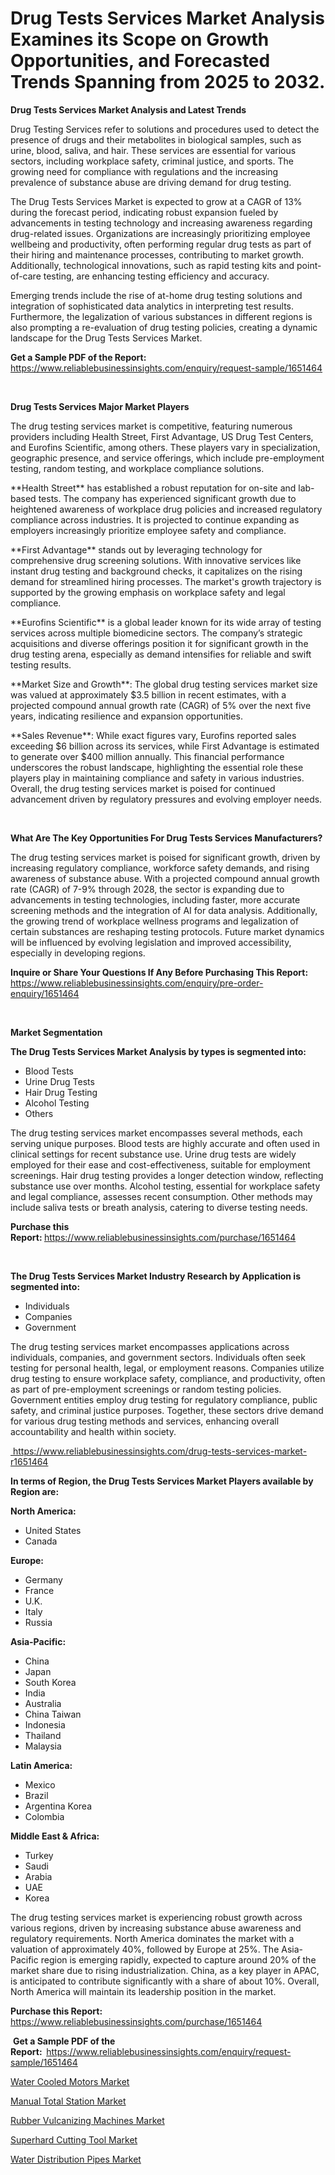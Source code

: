 <p><h1>Drug Tests Services Market Analysis Examines its Scope on Growth Opportunities, and Forecasted Trends Spanning from 2025 to 2032.</h1></p><p><strong>Drug Tests Services Market Analysis and Latest Trends</strong></p>
<p><p>Drug Testing Services refer to solutions and procedures used to detect the presence of drugs and their metabolites in biological samples, such as urine, blood, saliva, and hair. These services are essential for various sectors, including workplace safety, criminal justice, and sports. The growing need for compliance with regulations and the increasing prevalence of substance abuse are driving demand for drug testing.</p><p>The Drug Tests Services Market is expected to grow at a CAGR of 13% during the forecast period, indicating robust expansion fueled by advancements in testing technology and increasing awareness regarding drug-related issues. Organizations are increasingly prioritizing employee wellbeing and productivity, often performing regular drug tests as part of their hiring and maintenance processes, contributing to market growth. Additionally, technological innovations, such as rapid testing kits and point-of-care testing, are enhancing testing efficiency and accuracy.</p><p>Emerging trends include the rise of at-home drug testing solutions and integration of sophisticated data analytics in interpreting test results. Furthermore, the legalization of various substances in different regions is also prompting a re-evaluation of drug testing policies, creating a dynamic landscape for the Drug Tests Services Market.</p></p>
<p><strong>Get a Sample PDF of the Report:&nbsp;</strong> <a href="https://www.reliablebusinessinsights.com/enquiry/request-sample/1651464?utm_campaign=1873&utm_medium=2&utm_source=Github&utm_content=ia&utm_term=23032025&utm_id=drug-tests-services">https://www.reliablebusinessinsights.com/enquiry/request-sample/1651464</a></p>
<p>&nbsp;</p>
<p><strong>Drug Tests Services Major Market Players</strong></p>
<p><p>The drug testing services market is competitive, featuring numerous providers including Health Street, First Advantage, US Drug Test Centers, and Eurofins Scientific, among others. These players vary in specialization, geographic presence, and service offerings, which include pre-employment testing, random testing, and workplace compliance solutions.</p><p>**Health Street** has established a robust reputation for on-site and lab-based tests. The company has experienced significant growth due to heightened awareness of workplace drug policies and increased regulatory compliance across industries. It is projected to continue expanding as employers increasingly prioritize employee safety and compliance.</p><p>**First Advantage** stands out by leveraging technology for comprehensive drug screening solutions. With innovative services like instant drug testing and background checks, it capitalizes on the rising demand for streamlined hiring processes. The market's growth trajectory is supported by the growing emphasis on workplace safety and legal compliance.</p><p>**Eurofins Scientific** is a global leader known for its wide array of testing services across multiple biomedicine sectors. The company’s strategic acquisitions and diverse offerings position it for significant growth in the drug testing arena, especially as demand intensifies for reliable and swift testing results.</p><p>**Market Size and Growth**: The global drug testing services market size was valued at approximately $3.5 billion in recent estimates, with a projected compound annual growth rate (CAGR) of 5% over the next five years, indicating resilience and expansion opportunities.</p><p>**Sales Revenue**: While exact figures vary, Eurofins reported sales exceeding $6 billion across its services, while First Advantage is estimated to generate over $400 million annually. This financial performance underscores the robust landscape, highlighting the essential role these players play in maintaining compliance and safety in various industries. Overall, the drug testing services market is poised for continued advancement driven by regulatory pressures and evolving employer needs.</p></p>
<p>&nbsp;</p>
<p><strong>What Are The Key Opportunities For Drug Tests Services Manufacturers?</strong></p>
<p><p>The drug testing services market is poised for significant growth, driven by increasing regulatory compliance, workforce safety demands, and rising awareness of substance abuse. With a projected compound annual growth rate (CAGR) of 7-9% through 2028, the sector is expanding due to advancements in testing technologies, including faster, more accurate screening methods and the integration of AI for data analysis. Additionally, the growing trend of workplace wellness programs and legalization of certain substances are reshaping testing protocols. Future market dynamics will be influenced by evolving legislation and improved accessibility, especially in developing regions.</p></p>
<p><strong>Inquire or Share Your Questions If Any Before Purchasing This Report:</strong> <a href="https://www.reliablebusinessinsights.com/enquiry/pre-order-enquiry/1651464?utm_campaign=1873&utm_medium=2&utm_source=Github&utm_content=ia&utm_term=23032025&utm_id=drug-tests-services">https://www.reliablebusinessinsights.com/enquiry/pre-order-enquiry/1651464</a></p>
<p>&nbsp;</p>
<p><strong>Market Segmentation</strong></p>
<p><strong>The Drug Tests Services Market Analysis by types is segmented into:</strong></p>
<p><ul><li>Blood Tests</li><li>Urine Drug Tests</li><li>Hair Drug Testing</li><li>Alcohol Testing</li><li>Others</li></ul></p>
<p><p>The drug testing services market encompasses several methods, each serving unique purposes. Blood tests are highly accurate and often used in clinical settings for recent substance use. Urine drug tests are widely employed for their ease and cost-effectiveness, suitable for employment screenings. Hair drug testing provides a longer detection window, reflecting substance use over months. Alcohol testing, essential for workplace safety and legal compliance, assesses recent consumption. Other methods may include saliva tests or breath analysis, catering to diverse testing needs.</p></p>
<p><strong>Purchase this Report:&nbsp;</strong><a href="https://www.reliablebusinessinsights.com/purchase/1651464?utm_campaign=1873&utm_medium=2&utm_source=Github&utm_content=ia&utm_term=23032025&utm_id=drug-tests-services">https://www.reliablebusinessinsights.com/purchase/1651464</a></p>
<p>&nbsp;</p>
<p><strong>The Drug Tests Services Market Industry Research by Application is segmented into:</strong></p>
<p><ul><li>Individuals</li><li>Companies</li><li>Government</li></ul></p>
<p><p>The drug testing services market encompasses applications across individuals, companies, and government sectors. Individuals often seek testing for personal health, legal, or employment reasons. Companies utilize drug testing to ensure workplace safety, compliance, and productivity, often as part of pre-employment screenings or random testing policies. Government entities employ drug testing for regulatory compliance, public safety, and criminal justice purposes. Together, these sectors drive demand for various drug testing methods and services, enhancing overall accountability and health within society.</p></p>
<p><a href="https://www.reliablebusinessinsights.com/drug-tests-services-market-r1651464?utm_campaign=1873&utm_medium=2&utm_source=Github&utm_content=ia&utm_term=23032025&utm_id=drug-tests-services">&nbsp;https://www.reliablebusinessinsights.com/drug-tests-services-market-r1651464</a></p>
<p><strong>In terms of Region, the Drug Tests Services Market Players available by Region are:</strong></p>
<p>
    <p> <strong> North America: </strong>
        <ul>
            <li>United States</li>
            <li>Canada</li>
        </ul>
        </p> 
    <p> <strong> Europe: </strong>
        <ul>
            <li>Germany</li>
            <li>France</li>
            <li>U.K.</li>
            <li>Italy</li>
            <li>Russia</li>
        </ul>
        </p> 
    <p> <strong> Asia-Pacific: </strong>
        <ul>
            <li>China</li>
            <li>Japan</li>
            <li>South Korea</li>
            <li>India</li>
            <li>Australia</li>
            <li>China Taiwan</li>
            <li>Indonesia</li>
            <li>Thailand</li>
            <li>Malaysia</li>
        </ul>
        </p> 
    <p> <strong> Latin America: </strong>
        <ul>
            <li>Mexico</li>
            <li>Brazil</li>
            <li>Argentina Korea</li>
            <li>Colombia</li>
        </ul>
        </p> 
    <p> <strong> Middle East & Africa: </strong>
        <ul>
            <li>Turkey</li>
            <li>Saudi</li>
            <li>Arabia</li>
            <li>UAE</li>
            <li>Korea</li>
        </ul>
    </p>
    </p>
<p><p>The drug testing services market is experiencing robust growth across various regions, driven by increasing substance abuse awareness and regulatory requirements. North America dominates the market with a valuation of approximately 40%, followed by Europe at 25%. The Asia-Pacific region is emerging rapidly, expected to capture around 20% of the market share due to rising industrialization. China, as a key player in APAC, is anticipated to contribute significantly with a share of about 10%. Overall, North America will maintain its leadership position in the market.</p></p>
<p><strong>Purchase this Report: </strong><a href="https://www.reliablebusinessinsights.com/purchase/1651464?utm_campaign=1873&utm_medium=2&utm_source=Github&utm_content=ia&utm_term=23032025&utm_id=drug-tests-services">https://www.reliablebusinessinsights.com/purchase/1651464</a></p>
<p>&nbsp;<strong>Get a Sample PDF of the Report:&nbsp;&nbsp;</strong><a href="https://www.reliablebusinessinsights.com/enquiry/request-sample/1651464?utm_campaign=1873&utm_medium=2&utm_source=Github&utm_content=ia&utm_term=23032025&utm_id=drug-tests-services">https://www.reliablebusinessinsights.com/enquiry/request-sample/1651464</a></p>
<p><strong></strong></p>
<p><p><a href="https://www.linkedin.com/pulse/water-cooled-motors-market-report-offers-financial-analysis-n6gff?utm_campaign=1873&utm_medium=2&utm_source=Github&utm_content=ia&utm_term=23032025&utm_id=drug-tests-services">Water Cooled Motors Market</a></p><p><a href="https://www.linkedin.com/pulse/manual-total-station-market-expected-see-significant-competition-ympef?utm_campaign=1873&utm_medium=2&utm_source=Github&utm_content=ia&utm_term=23032025&utm_id=drug-tests-services">Manual Total Station Market</a></p><p><a href="https://github.com/yosenadhler/Market-Research-Report-List-1/blob/main/rubber-vulcanizing-machines-market.md?utm_campaign=1873&utm_medium=2&utm_source=Github&utm_content=ia&utm_term=23032025&utm_id=drug-tests-services">Rubber Vulcanizing Machines Market</a></p><p><a href="https://github.com/artussavasrv/Market-Research-Report-List-1/blob/main/superhard-cutting-tool-market.md?utm_campaign=1873&utm_medium=2&utm_source=Github&utm_content=ia&utm_term=23032025&utm_id=drug-tests-services">Superhard Cutting Tool Market</a></p><p><a href="https://www.linkedin.com/pulse/water-distribution-pipes-market-analysis-sizetrends-size-blbmf?utm_campaign=1873&utm_medium=2&utm_source=Github&utm_content=ia&utm_term=23032025&utm_id=drug-tests-services">Water Distribution Pipes Market</a></p></p>